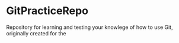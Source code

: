 # GitPracticeRepo
Repository for learning and testing your knowlege of how to use Git, originally created for the 
